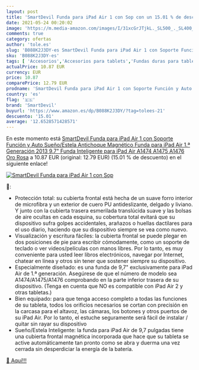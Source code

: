 ```yaml
---
layout: post
title: 'SmartDevil Funda para iPad Air 1 con Sop con un 15.01 % de descuento'
date: 2021-05-24 00:20:02
image: 'https://m.media-amazon.com/images/I/31xcGrJTjkL._SL500_._SL400_.jpg'
comments: true
category: ofertas
author: 'tole.es'
slug: 'B088K2J3DY-es SmartDevil Funda para iPad Air 1 con Soporte Función y...'
sku: 'B088K2J3DY-es'
tags: [ 'Accesorios','Accesorios para tablets','Fundas duras para tablets','Fundas para tablets','Informática','ipad','smartdevil', ]
actualPrice: 10.87 EUR
currency: EUR
price: 10.87
comparePrice: 12.79 EUR
prodname: 'SmartDevil Funda para iPad Air 1 con Soporte Función y Auto Sueño/Estela  Antichoque Magnético Funda para iPad Air 1.ª Generación 2013  9.7" Funda Inteligente para iPad Air A1474 A1475 A1476 Oro Rosa'
country: 'es'
flag: '🇪🇸'
brand: 'SmartDevil'
buyurl: 'https://www.amazon.es/dp/B088K2J3DY/?tag=tolees-21'
descuento: '15.01'
average: '12.6528571428571'
---
```


En este momento está [SmartDevil Funda para iPad Air 1 con Soporte Función y Auto Sueño/Estela  Antichoque Magnético Funda para iPad Air 1.ª Generación 2013  9.7" Funda Inteligente para iPad Air A1474 A1475 A1476 Oro Rosa](https://www.amazon.es/dp/B088K2J3DY/?tag=tolees-21) a 10.87 EUR (original: 12.79 EUR) (15.01 %  de descuento) en el siguiente enlace!

[![SmartDevil Funda para iPad Air 1 con Sop](https://m.media-amazon.com/images/I/31xcGrJTjkL._SL500_._SL400_.jpg)](https://www.amazon.es/dp/B088K2J3DY/?tag=tolees-21)

🔎:

- Protección total: su cubierta frontal está hecha de un suave forro interior de microfibra y un exterior de cuero PU antideslizante, delgado y liviano. Y junto con la cubierta trasera esmerilada translúcida suave y las bolsas de aire ocultas en cada esquina, su cobertura total evitará que su dispositivo sufra golpes accidentales, arañazos o huellas dactilares para el uso diario, haciendo que su dispositivo siempre se vea como nuevo.
- Visualización y escritura fáciles: la cubierta frontal se puede plegar en dos posiciones de pie para escribir cómodamente, como un soporte de teclado o ver videos/películas con manos libres. Por lo tanto, es muy conveniente para usted leer libros electrónicos, navegar por Internet, chatear en línea y otros sin tener que sostener siempre su dispositivo.
- Especialmente diseñado: es una funda de 9,7" exclusivamente para iPad Air de 1.ª generación. Asegúrese de que el número de modelo sea A1474/A1475/A1476 comprobando en la parte inferior trasera de su dispositivo. (Tenga en cuenta que NO es compatible con iPad Air 2 y otras tabletas.)
- Bien equipado: para que tenga acceso completo a todas las funciones de su tableta, todos los orificios necesarios se cortan con precisión en la carcasa para el altavoz, las cámaras, los botones y otros puertos de su iPad Air. Por lo tanto, el estuche seguramente será fácil de instalar / quitar sin rayar su dispositivo
- Sueño/Estela Inteligente: la funda para iPad Air de 9,7 pulgadas tiene una cubierta frontal magnética incorporada que hace que su tableta se active automáticamente tan pronto como se abra y duerma una vez cerrada sin desperdiciar la energía de la batería.

[🛒 Aquí!!!](https://www.amazon.es/dp/B088K2J3DY/?tag=tolees-21)

